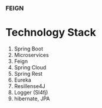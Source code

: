 ### FEIGN

# Technology Stack
1. Spring Boot
2. Microservices
3. Feign
4. Spring Cloud
5. Spring Rest
6. Eureka
7. Resillense4J
8. Logger (Sl4fj)
9. hibernate, JPA
